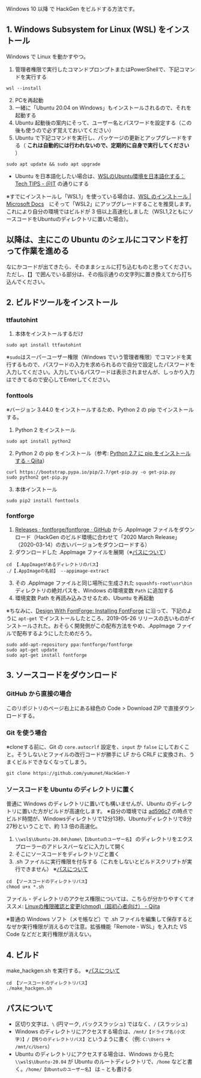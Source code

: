 Windows 10 以降 で HackGen をビルドする方法です。


## 1. Windows Subsystem for Linux (WSL) をインストール

Windows で Linux を動かすやつ。

1. 管理者権限で実行したコマンドプロンプトまたはPowerShellで、下記コマンドを実行する
```
wsl --install
```
2. PCを再起動
3. 一緒に「Ubuntu 20.04 on Windows」もインストールされるので、それを起動する
4. Ubuntu 起動後の案内にそって、ユーザー名とパスワードを設定する（この後も使うので必ず覚えておいてください）
5. Ubuntu で下記コマンドを実行し、パッケージの更新とアップグレードをする（ **これは自動的には行われないので、定期的に自身で実行してください** ）
```
sudo apt update && sudo apt upgrade
```

- Ubuntu を日本語化したい場合は、[WSLのUbuntu環境を日本語化する：Tech TIPS - ＠IT](https://atmarkit.itmedia.co.jp/ait/articles/1806/28/news043.html) の通りにする

※すでにインストールし「WSL1」を使っている場合は、[WSL のインストール | Microsoft Docs](https://docs.microsoft.com/ja-jp/windows/wsl/install#upgrade-version-from-wsl-1-to-wsl-2)　にそって「WSL2」にアップグレードすることを推奨します。
これにより自分の環境ではビルドが 3 倍以上高速化しました（WSL1,2ともにソースコードをUbuntuのディレクトリに置いた場合）。


## 以降は、主にこの Ubuntu のシェルにコマンドを打って作業を進める
なにかコードが出てきたら、そのままシェルに打ち込むものと思ってください。
ただし、【】で囲んでいる部分は、その指示通りの文字列に置き換えてから打ち込んでください。


## 2. ビルドツールをインストール

### ttfautohint
1. 本体をインストールするだけ
```
sudo apt install ttfautohint
```
※`sudo`はスーパーユーザー権限（Windows でいう管理者権限）でコマンドを実行するもので、パスワードの入力を求められるので自分で設定したパスワードを入力してください。入力しているパスワードは表示されませんが、しっかり入力はできてるので安心してEnterしてください。

### fonttools
※バージョン 3.44.0 をインストールするため、Python 2 の pip でインストールする。

1. Python 2 をインストール
```
sudo apt install python2
```

2. Python 2 の pip をインストール（参考: [Python 2.7 に pip をインストールする - Qiita](https://qiita.com/sg0hsmt/items/f8fc8d587bff816654a8)）
```
curl https://bootstrap.pypa.io/pip/2.7/get-pip.py -o get-pip.py
sudo python2 get-pip.py
```

3. 本体インストール
```
sudo pip2 install fonttools
```

### fontforge
1. [Releases · fontforge/fontforge · GitHub](https://github.com/fontforge/fontforge/releases) から .AppImage ファイルをダウンロード（HackGen のビルド環境に合わせて「2020 March Release」（2020-03-14）の古いバージョンをダウンロードする）
2. ダウンロードした .AppImage ファイルを展開（※[パスについて](#パスについて)）
```
cd 【.AppImageがあるディレクトリのパス】
./【.AppImageの名前】 --appimage-extract
```
3. その .AppImage ファイルと同じ場所に生成された `squashfs-root\usr\bin` ディレクトリの絶対パスを、Windows の環境変数 `Path` に追加する
4. 環境変数 Path を再読み込みさせるため、Ubuntu を再起動

※ちなみに、[Design With FontForge: Installing FontForge](http://designwithfontforge.com/en-US/Installing_Fontforge.html) に沿って、下記のように `apt-get` でインストールしたところ、2019-05-26 リリースの古いものがインストールされた。おそらく開発側がこの配布方法をやめ、.AppImage ファイルで配布するようにしたためだろう。
```
sudo add-apt-repository ppa:fontforge/fontforge
sudo apt-get update
sudo apt-get install fontforge
```


## 3. ソースコードをダウンロード

### GitHub から直接の場合
このリポジトリのページ右上にある緑色の Code > Download ZIP で直接ダウンロードする。

### Git を使う場合
※cloneする前に、Git の `core.autocrlf` 設定を、`input` か `false` にしておくこと。そうしないとファイルの改行コードが勝手に LF から CRLF に変換され、うまくビルドできなくなってしまう。
```
git clone https://github.com/yumunet/HackGen-Y
```

### ソースコードを Ubuntu のディレクトリに置く
普通に Windows のディレクトリに置いても構いませんが、Ubuntu のディレクトリに置いた方がビルドが高速化します。
※自分の環境では [ad596c7](https://github.com/yumunet/HackGen-Y/commit/ad596c73bb11ef24cdf8087ad6972d4b64f449e2) の時点でビルド時間が、Windowsディレクトリで12分13秒、Ubuntuディレクトリで8分27秒ということで、約 1.3 倍の高速化。

1. `\\wsl$\Ubuntu-20.04\home\【Ubuntuのユーザー名】` のディレクトリをエクスプローラーのアドレスバーなどに入力して開く
2. そこにソースコードをディレクトリごと置く
3. .sh ファイルに実行権限を付与する（これをしないとビルドスクリプトが実行できません） ※[パスについて](#パスについて)
```
cd 【ソースコードのディレクトリパス】
chmod u+x *.sh
```
ファイル・ディレクトリのアクセス権限については、こちらが分かりやすくてオススメ: [Linuxの権限確認と変更(chmod)（超初心者向け） - Qiita](https://qiita.com/shisama/items/5f4c4fa768642aad9e06)

※普通の Windows ソフト（メモ帳など）で .sh ファイルを編集して保存するとなぜか実行権限が消えるので注意。拡張機能「Remote - WSL」を入れた VS Code などだと実行権限が消えない。


## 4. ビルド

make_hackgen.sh を実行する。
※[パスについて](#パスについて)
```
cd 【ソースコードのディレクトリパス】
./make_hackgen.sh
```


## パスについて

- 区切り文字は、`\` (円マーク, バックスラッシュ) ではなく、`/` (スラッシュ)
- Windows のディレクトリにアクセスする場合は、`/mnt/【ドライブ名(小文字)】/【残りのディレクトリパス】`というように書く（例: `C:\Users` -> `/mnt/c/Users`）
- Ubuntu のディレクトリにアクセスする場合は、Windows から見た `\\wsl$\Ubuntu-20.04` が Ubuntu のルートディレクトリで、`/home` などと書く。`/home/【Ubuntuのユーザー名】` は `~` とも書ける
